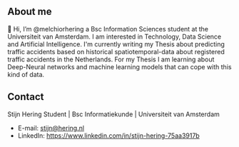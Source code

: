 ## About me
👋 Hi, I’m @melchiorhering a Bsc Information Sciences student at the Universiteit van Amsterdam. 
I am interested in Technology, Data Science and Artificial Intelligence. I'm currently writing my Thesis about predicting traffic accidents based on historical spatiotemporal-data about registered traffic accidents in the Netherlands.
For my Thesis I am learning about Deep-Neural networks and machine learning models that can cope with this kind of data. 

## Contact
Stijn Hering
Student | Bsc Informatiekunde | Universiteit van Amsterdam

- E-mail: stijn@hering.nl
- LinkedIn: https://www.linkedin.com/in/stijn-hering-75aa3917b

<!---
melchiorhering/melchiorhering is a ✨ special ✨ repository because its `README.md` (this file) appears on your GitHub profile.
You can click the Preview link to take a look at your changes.
--->
